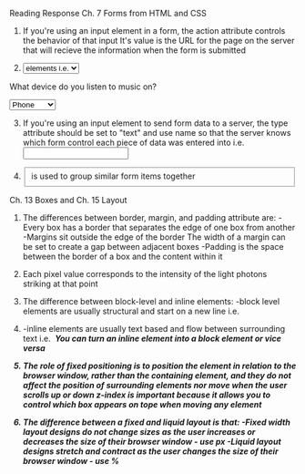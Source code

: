 Reading Response Ch. 7 Forms from HTML and CSS

1. If you're using an input element in a form, the action attribute controls the
behavior of that input
It's value is the URL for the page on the server that will recieve the information
when the form is submitted

2. <select> is used to create a dropdown list with two or more <option> elements
i.e. <form action="http://www.example.com/profile.php">
<p>What device do you listen to music on?</p>
<select name="devices">
<option value="Phone">Phone</option>
<option value="Computer">Computer</option>
<option value="Other">Other</option>
</select>
</form>

3. If you're using an input element to send form data to a server,
the type attribute should be set to "text" and use name so that the server knows
which form control each piece of data was entered into
i.e. <input type="text" name="username" />

4. <fieldset> is used to group similar form items together

Ch. 13 Boxes and Ch. 15 Layout

1. The differences between border, margin, and padding attribute are:
-Every box has a border that separates the edge of one box from another
-Margins sit outside the edge of the border
The width of a margin can be set to create a gap between adjacent boxes
-Padding is the space between the border of a box and the content within it

2. Each pixel value corresponds to the intensity of the light photons striking at that point

3. The difference between block-level and inline elements:
-block level elements are usually structural and start on a new line i.e. <h> <p> <li>
-inline elements are usually text based and flow between surrounding text i.e. <img> <b> <i>
You can turn an inline element into a block element or vice versa

4. The role of fixed positioning is to position the element in relation to the browser window,
rather than the containing element, and they do not affect the position of surrounding elements
nor move when the user scrolls up or down
z-index is important because it allows you to control which box appears on tope when moving any element

5. The difference between a fixed and liquid layout is that:
-Fixed width layout designs do not change sizes as the user increases or decreases the size of their browser window - use px
-Liquid layout designs stretch and contract as the user changes the size of their browser window - use %
